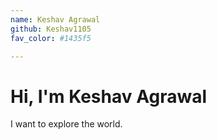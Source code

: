 ```yaml
---
name: Keshav Agrawal
github: Keshav1105
fav_color: #1435f5

---
```

# Hi, I'm Keshav Agrawal
I want to explore the world.